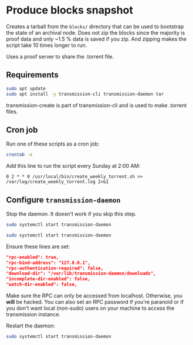 # Produce blocks snapshot
Creates a tarball from the `blocks/` directory that can be used to bootstrap the state
of an archival node. Does not zip the blocks since the majority is proof data and only
~1.5 % data is saved if you zip. And zipping makes the script take 10 times longer to
run.

Uses a proof server to share the .torrent file.

## Requirements

```bash
sudo apt update
sudo apt install -y transmission-cli transmission-daemon tar
```

transmission-create is part of transmission-cli and is used to make .torrent files.

## Cron job
Run one of these scripts as a cron job:

```bash
crontab -e
```

Add this line to run the script every Sunday at 2:00 AM:
```cron
0 2 * * 0 /usr/local/bin/create_weekly_torrent.sh >> /var/log/create_weekly_torrent.log 2>&1
```

## Configure `transmission-daemon`
Stop the daemon. It doesn't work if you skip this step.
```bash
sudo systemctl start transmission-daemon
```

```bash
sudo systemctl start transmission-daemon
```

Ensure these lines are set:
```json
"rpc-enabled": true,
"rpc-bind-address": "127.0.0.1",
"rpc-authentication-required": false,
"download-dir": "/var/lib/transmission-daemon/downloads",
"incomplete-dir-enabled": false,
"watch-dir-enabled": false,
```

Make sure the RPC can only be accessed from localhost. Otherwise, you **will** be hacked. You can also set an RPC password
if you're paranoid or if you don't want local (non-sudo) users on your machine to access the transmission instance.

Restart the daemon:
```bash
sudo systemctl start transmission-daemon
```
